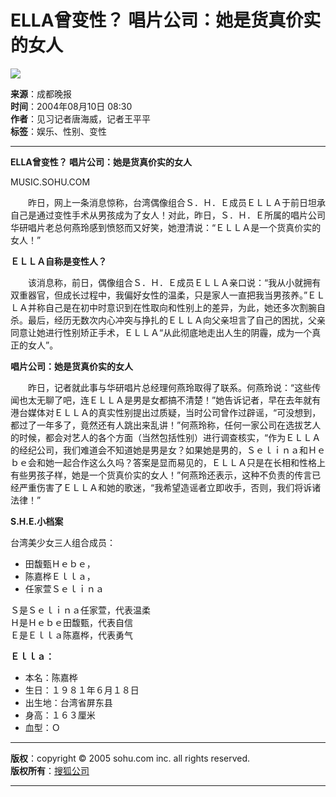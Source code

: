 # ELLA曾变性？ 唱片公司：她是货真价实的女人

![](http://images.sohu.com/uiue/sohu_logo/2005/sohu_logo2.gif)

**来源**：成都晚报  
**时间**：2004年08月10日 08:30  
**作者**：见习记者唐海威，记者王平平  
**标签**：娱乐、性别、变性  

---

**ELLA曾变性？ 唱片公司：她是货真价实的女人**  

MUSIC.SOHU.COM  

　　昨日，网上一条消息惊称，台湾偶像组合Ｓ．Ｈ．Ｅ成员ＥＬＬＡ于前日坦承自己是通过变性手术从男孩成为了女人！对此，昨日，Ｓ．Ｈ．Ｅ所属的唱片公司华研唱片老总何燕玲感到愤怒而又好笑，她澄清说：“ＥＬＬＡ是一个货真价实的女人！”

**ＥＬＬＡ自称是变性人？**  

　　该消息称，前日，偶像组合Ｓ．Ｈ．Ｅ成员ＥＬＬＡ亲口说：“我从小就拥有双重器官，但成长过程中，我偏好女性的温柔，只是家人一直把我当男孩养。”ＥＬＬＡ并称自己是在初中时意识到在性取向和性别上的差异，为此，她还多次割腕自杀。最后，经历无数次内心冲突与挣扎的ＥＬＬＡ向父亲坦言了自己的困扰，父亲同意让她进行性别矫正手术，ＥＬＬＡ“从此彻底地走出人生的阴霾，成为一个真正的女人”。

**唱片公司：她是货真价实的女人**  

　　昨日，记者就此事与华研唱片总经理何燕玲取得了联系。何燕玲说：“这些传闻也太无聊了吧，连ＥＬＬＡ是男是女都搞不清楚！”她告诉记者，早在去年就有港台媒体对ＥＬＬＡ的真实性别提出过质疑，当时公司曾作过辟谣，“可没想到，都过了一年多了，竟然还有人跳出来乱讲！”何燕玲称，任何一家公司在选拔艺人的时候，都会对艺人的各个方面（当然包括性别）进行调查核实，“作为ＥＬＬＡ的经纪公司，我们难道会不知道她是男是女？如果她是男的，Ｓｅｌｉｎａ和Ｈｅｂｅ会和她一起合作这么久吗？答案是显而易见的，ＥＬＬＡ只是在长相和性格上有些男孩子样，她是一个货真价实的女人！”何燕玲还表示，这种不负责的传言已经严重伤害了ＥＬＬＡ和她的歌迷，“我希望造谣者立即收手，否则，我们将诉诸法律！”

**S.H.E.小档案**  

台湾美少女三人组合成员：  
- 田馥甄Ｈｅｂｅ，      
- 陈嘉桦Ｅｌｌａ，    
- 任家萱Ｓｅｌｉｎａ   

Ｓ是Ｓｅｌｉｎａ任家萱，代表温柔  
Ｈ是Ｈｅｂｅ田馥甄，代表自信  
Ｅ是Ｅｌｌａ陈嘉桦，代表勇气  

**Ｅｌｌａ：**  
- 本名：陈嘉桦  
- 生日：１９８１年６月１８日  
- 出生地：台湾省屏东县  
- 身高：１６３厘米  
- 血型：Ｏ  

---

**版权**：copyright © 2005 sohu.com inc. all rights reserved.  
**版权所有**：[搜狐公司](http://www.sohu.com/about/copyright.html)  

---
<!-- tcd_original_link http://music.yule.sohu.com/20040810/n221446848.shtml -->
